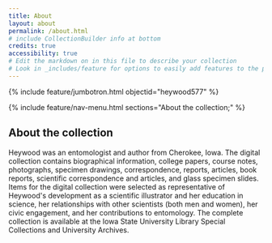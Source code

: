 ```yaml
---
title: About
layout: about
permalink: /about.html
# include CollectionBuilder info at bottom
credits: true
accessibility: true
# Edit the markdown on in this file to describe your collection
# Look in _includes/feature for options to easily add features to the page
---
```


{% include feature/jumbotron.html objectid="heywood577" %} 

{% include feature/nav-menu.html sections="About the collection;" %}

## About the collection
Heywood was an entomologist and author from Cherokee, Iowa. The digital collection contains biographical information, college papers, course notes, photographs, specimen drawings, correspondence, reports, articles, book reports, scientific correspondence and articles, and glass specimen slides. Items for the digital collection were selected as representative of Heywood's development as a scientific illustrator and her education in science, her relationships with other scientists (both men and women), her civic engagement, and her contributions to entomology. The complete collection is available at the Iowa State University Library Special Collections and University Archives.